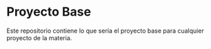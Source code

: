 Proyecto Base
=======

Este repositorio contiene lo que sería el proyecto base para cualquier proyecto de la materia.

